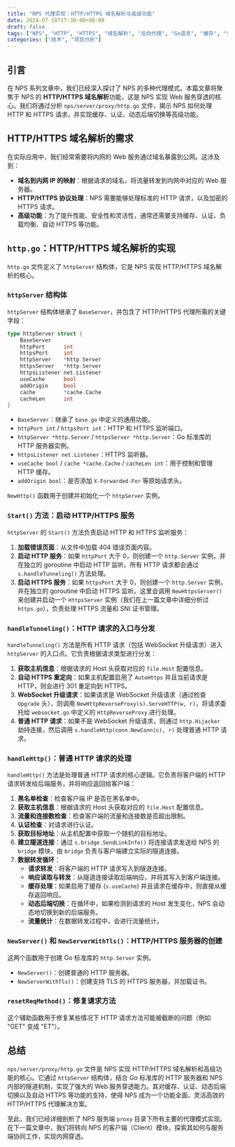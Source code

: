 ```yaml
---
title: "NPS 代理实现：HTTP/HTTPS 域名解析与高级功能"
date: 2024-07-18T17:30:00+08:00
draft: false
tags: ["NPS", "HTTP", "HTTPS", "域名解析", "反向代理", "Go语言", "缓存", "认证"]
categories: ["技术", "项目分析"]
---
```


## 引言

在 NPS 系列文章中，我们已经深入探讨了 NPS 的多种代理模式。本篇文章将聚焦于 NPS 的 **HTTP/HTTPS 域名解析**功能，这是 NPS 实现 Web 服务穿透的核心。我们将通过分析 `nps/server/proxy/http.go` 文件，揭示 NPS 如何处理 HTTP 和 HTTPS 请求，并实现缓存、认证、动态后端切换等高级功能。

## HTTP/HTTPS 域名解析的需求

在实际应用中，我们经常需要将内网的 Web 服务通过域名暴露到公网。这涉及到：

*   **域名到内网 IP 的映射**：根据请求的域名，将流量转发到内网中对应的 Web 服务器。
*   **HTTP/HTTPS 协议处理**：NPS 需要能够处理标准的 HTTP 请求，以及加密的 HTTPS 请求。
*   **高级功能**：为了提升性能、安全性和灵活性，通常还需要支持缓存、认证、负载均衡、自动 HTTPS 等功能。

## `http.go`：HTTP/HTTPS 域名解析的实现

`http.go` 文件定义了 `httpServer` 结构体，它是 NPS 实现 HTTP/HTTPS 域名解析的核心。

### `httpServer` 结构体

`httpServer` 结构体继承了 `BaseServer`，并包含了 HTTP/HTTPS 代理所需的关键字段：

```go
type httpServer struct {
    BaseServer
    httpPort      int
    httpsPort     int
    httpServer    *http.Server
    httpsServer   *http.Server
    httpsListener net.Listener
    useCache      bool
    addOrigin     bool
    cache         *cache.Cache
    cacheLen      int
}
```

*   `BaseServer`：继承了 `base.go` 中定义的通用功能。
*   `httpPort int` / `httpsPort int`：HTTP 和 HTTPS 监听端口。
*   `httpServer *http.Server` / `httpsServer *http.Server`：Go 标准库的 HTTP 服务器实例。
*   `httpsListener net.Listener`：HTTPS 监听器。
*   `useCache bool` / `cache *cache.Cache` / `cacheLen int`：用于控制和管理 HTTP 缓存。
*   `addOrigin bool`：是否添加 `X-Forwarded-For` 等原始请求头。

`NewHttp()` 函数用于创建并初始化一个 `httpServer` 实例。

### `Start()` 方法：启动 HTTP/HTTPS 服务

`httpServer` 的 `Start()` 方法负责启动 HTTP 和 HTTPS 监听服务：

1.  **加载错误页面**：从文件中加载 404 错误页面内容。
2.  **启动 HTTP 服务**：如果 `httpPort` 大于 0，则创建一个 `http.Server` 实例，并在独立的 goroutine 中启动 HTTP 监听。所有 HTTP 请求都会通过 `s.handleTunneling()` 方法处理。
3.  **启动 HTTPS 服务**：如果 `httpsPort` 大于 0，则创建一个 `http.Server` 实例，并在独立的 goroutine 中启动 HTTPS 监听。这里会调用 `NewHttpsServer()` 来创建并启动一个 `HttpsServer` 实例（我们在上一篇文章中详细分析过 `https.go`），负责处理 HTTPS 流量和 SNI 证书管理。

### `handleTunneling()`：HTTP 请求的入口与分发

`handleTunneling()` 方法是所有 HTTP 请求（包括 WebSocket 升级请求）进入 `httpServer` 的入口点。它负责根据请求类型进行分发：

1.  **获取主机信息**：根据请求的 Host 头获取对应的 `file.Host` 配置信息。
2.  **自动 HTTPS 重定向**：如果主机配置启用了 `AutoHttps` 并且当前请求是 HTTP，则会进行 301 重定向到 HTTPS。
3.  **WebSocket 升级请求**：如果请求是 WebSocket 升级请求（通过检查 `Upgrade` 头），则调用 `NewHttpReverseProxy(s).ServeHTTP(w, r)`，将请求委托给 `websocket.go` 中定义的 `HttpReverseProxy` 进行处理。
4.  **普通 HTTP 请求**：如果不是 WebSocket 升级请求，则通过 `http.Hijacker` 劫持连接，然后调用 `s.handleHttp(conn.NewConn(c), r)` 处理普通 HTTP 请求。

### `handleHttp()`：普通 HTTP 请求的处理

`handleHttp()` 方法是处理普通 HTTP 请求的核心逻辑。它负责将客户端的 HTTP 请求转发给后端服务，并将响应返回给客户端：

1.  **黑名单检查**：检查客户端 IP 是否在黑名单中。
2.  **获取主机信息**：根据请求的 Host 头获取对应的 `file.Host` 配置信息。
3.  **流量和连接数检查**：检查客户端的流量和连接数是否超出限制。
4.  **认证检查**：对请求进行认证。
5.  **获取目标地址**：从主机配置中获取一个随机的目标地址。
6.  **建立隧道连接**：通过 `s.bridge.SendLinkInfo()` 将连接请求发送给 NPS 的 `bridge` 模块，由 `bridge` 负责与客户端建立实际的隧道连接。
7.  **数据转发循环**：
    *   **请求转发**：将客户端的 HTTP 请求写入到隧道连接。
    *   **响应读取与转发**：从隧道连接读取后端响应，并将其写入到客户端连接。
    *   **缓存处理**：如果启用了缓存 (`s.useCache`) 并且请求在缓存中，则直接从缓存返回响应。
    *   **动态后端切换**：在循环中，如果检测到请求的 Host 发生变化，NPS 会动态地切换到新的后端服务。
    *   **流量统计**：在数据转发过程中，会进行流量统计。

### `NewServer()` 和 `NewServerWithTls()`：HTTP/HTTPS 服务器的创建

这两个函数用于创建 Go 标准库的 `http.Server` 实例。

*   `NewServer()`：创建普通的 HTTP 服务器。
*   `NewServerWithTls()`：创建支持 TLS 的 HTTPS 服务器，并加载证书。

### `resetReqMethod()`：修复请求方法

这个辅助函数用于修复某些情况下 HTTP 请求方法可能被截断的问题（例如 "GET" 变成 "ET"）。

## 总结

`nps/server/proxy/http.go` 文件是 NPS 实现 HTTP/HTTPS 域名解析和高级功能的核心。它通过 `httpServer` 结构体，结合 Go 标准库的 HTTP 服务器和 NPS 内部的隧道机制，实现了强大的 Web 服务穿透能力。其对缓存、认证、动态后端切换以及自动 HTTPS 等功能的支持，使得 NPS 成为一个功能全面、灵活高效的 HTTP/HTTPS 代理解决方案。

至此，我们已经详细剖析了 NPS 服务端 `proxy` 目录下所有主要的代理模式实现。在下一篇文章中，我们将转向 NPS 的客户端（Client）模块，探索其如何与服务端协同工作，实现内网穿透。
